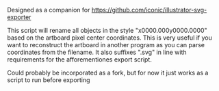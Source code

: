 Designed as a companion for https://github.com/iconic/illustrator-svg-exporter

This script will rename all objects in the style "x0000.000y0000.0000" based on the artboard pixel center coordinates. This is very useful if you want to reconstruct the artboard in another program as you can parse coordinates from the filename. It also suffixes ".svg" in line with requirements for the afforementiones export script.

Could probably be incorporated as a fork, but for now it just works as a script to run before exporting



